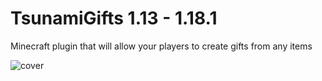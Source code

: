 # TsunamiGifts 1.13 - 1.18.1
Minecraft plugin that will allow your players to create gifts from any items

![cover](https://i.imgur.com/M1FqZx3.png)
